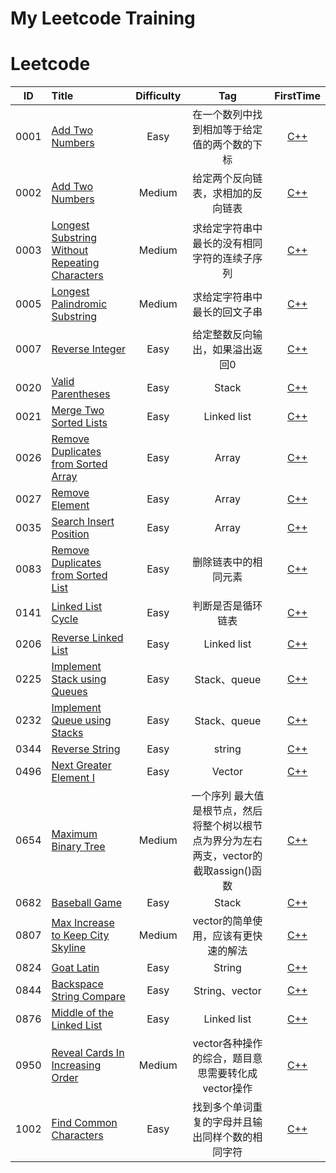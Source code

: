 # My Leetcode Training


# Leetcode
| ID   | Title                                    | Difficulty |                    Tag                    |                    FirstTime                    |
| ---- | :--------------------------------------- | :--------: | :---------------------------------------: | :--------------------------------------: |
| 0001 |[Add Two Numbers](https://leetcode.com/problems/two-sum/submissions/) | Easy | 在一个数列中找到相加等于给定值的两个数的下标 |[C++](https://github.com/codingClaire/leetcode/blob/master/FirstTime/1.cpp)|
| 0002 |[Add Two Numbers](https://leetcode.com/problems/add-two-numbers/) | Medium | 给定两个反向链表，求相加的反向链表 |[C++](https://github.com/codingClaire/leetcode/blob/master/FirstTime/2.cpp)|
| 0003 |[Longest Substring Without Repeating Characters](https://leetcode.com/problems/longest-substring-without-repeating-characters/) | Medium | 求给定字符串中最长的没有相同字符的连续子序列 |[C++](https://github.com/codingClaire/leetcode/blob/master/FirstTime/3.cpp)|
| 0005 |[Longest Palindromic Substring](https://leetcode.com/problems/longest-palindromic-substring/) | Medium | 求给定字符串中最长的回文子串 |[C++](https://github.com/codingClaire/leetcode/blob/master/FirstTime/5.cpp)|
| 0007 |[Reverse Integer](https://leetcode.com/problems/reverse-integer/) | Easy | 给定整数反向输出，如果溢出返回0 |[C++](https://github.com/codingClaire/leetcode/blob/master/FirstTime/7.cpp)|
| 0020 |[Valid Parentheses](https://leetcode.com/problems/valid-parentheses/) | Easy | Stack |[C++](https://github.com/codingClaire/leetcode/blob/master/FirstTime/20.cpp)
| 0021  |[Merge Two Sorted Lists](https://leetcode.com/problems/merge-two-sorted-lists/)| Easy| Linked list|[C++](https://github.com/codingClaire/leetcode/blob/master/FirstTime/21.cpp)
| 0026  | [Remove Duplicates from Sorted Array](https://leetcode.com/problems/remove-duplicates-from-sorted-array/) |    Easy    |    Array    | [C++](https://github.com/codingClaire/leetcode/blob/master/FirstTime/26.cpp) |
| 0027  | [Remove Element](https://leetcode.com/problems/remove-element/)|  Easy |  Array|[C++](https://github.com/codingClaire/leetcode/blob/master/FirstTime/27.cpp) |
| 0035  | [Search Insert Position](https://leetcode.com/problems/search-insert-position/)|  Easy |  Array|[C++](https://github.com/codingClaire/leetcode/blob/master/FirstTime/27.cpp) |
| 0083|[Remove Duplicates from Sorted List](https://leetcode.com/problems/remove-duplicates-from-sorted-list/)|Easy|删除链表中的相同元素|[C++](https://github.com/codingClaire/leetcode/blob/master/FirstTime/83.cpp)|
|0141|[Linked List Cycle](https://leetcode.com/problems/linked-list-cycle/)|Easy|判断是否是循环链表|[C++](https://github.com/codingClaire/leetcode/blob/master/FirstTime/141.cpp)
| 0206  |[Reverse Linked List](https://leetcode.com/problems/reverse-linked-list/)| Easy | Linked list|[C++](https://github.com/codingClaire/leetcode/blob/master/FirstTime/35.cpp)|
| 0225  |[Implement Stack using Queues](https://leetcode.com/problems/implement-stack-using-queues/) |  Easy  | Stack、queue | [C++](https://github.com/codingClaire/leetcode/blob/master/FirstTime/225.cpp)
| 0232  | [Implement Queue using Stacks](https://leetcode.com/problems/implement-queue-using-stacks/)|   Easy   |   Stack、queue  | [C++](https://github.com/codingClaire/leetcode/blob/master/FirstTime/232.cpp)|
|0344| [Reverse String](https://leetcode.com/problems/reverse-string/)| Easy | string| [C++](https://github.com/codingClaire/leetcode/blob/master/FirstTime/496.cpp)|
| 0496  | [Next Greater Element I](https://leetcode.com/problems/next-greater-element-i/)| Easy| Vector| [C++](https://github.com/codingClaire/leetcode/blob/master/FirstTime/496.cpp)|
| 0654  | [Maximum Binary Tree](https://leetcode.com/problems/maximum-binary-tree/)| Medium | 一个序列 最大值是根节点，然后将整个树以根节点为界分为左右两支，vector的截取assign()函数| [C++](https://github.com/codingClaire/leetcode/blob/master/FirstTime/496.cpp)|
| 0682  | [Baseball Game](https://leetcode.com/problems/baseball-game/) |    Easy    |    Stack    | [C++](https://github.com/codingClaire/leetcode/blob/master/FirstTime/682.cpp) |
| 0807 |[Max Increase to Keep City Skyline](https://leetcode.com/problems/max-increase-to-keep-city-skyline/)| Medium | vector的简单使用，应该有更快速的解法| [C++](https://github.com/codingClaire/leetcode/blob/master/FirstTime/807.cpp)|
| 0824 |[Goat Latin](https://leetcode.com/problems/goat-latin/)| Easy| String |[C++](https://github.com/codingClaire/leetcode/blob/master/FirstTime/824.cpp) |
| 0844  |[Backspace String Compare](https://leetcode.com/problems/backspace-string-compare/)|  Easy  | String、vector   | [C++](https://github.com/codingClaire/leetcode/blob/master/FirstTime/844.cpp)|
| 0876  |[Middle of the Linked List](https://leetcode.com/problems/middle-of-the-linked-list/)| Easy| Linked list |[C++](https://github.com/codingClaire/leetcode/blob/master/FirstTime/876.cpp)|
| 0950  |[Reveal Cards In Increasing Order](https://leetcode.com/problems/reveal-cards-in-increasing-order/)|Medium |vector各种操作的综合，题目意思需要转化成vector操作|[C++](https://github.com/codingClaire/leetcode/blob/master/FirstTime/950.cpp)|
| 1002  |[Find Common Characters](https://leetcode.com/problems/find-common-characters/)| Easy|找到多个单词重复的字母并且输出同样个数的相同字符 |[C++](https://github.com/codingClaire/leetcode/blob/master/FirstTime/1002.cpp)|
